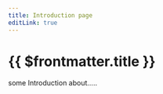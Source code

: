 ```yaml
---
title: Introduction page
editLink: true
---
```

# {{ $frontmatter.title }}

some Introduction about.....